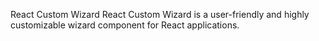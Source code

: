 React Custom Wizard
React Custom Wizard is a user-friendly and highly customizable wizard component for React applications.
